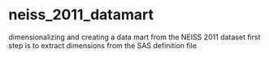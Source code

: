 neiss_2011_datamart
===================

dimensionalizing and creating a data mart from the NEISS 2011 dataset
first step is to extract dimensions from the SAS definition file
